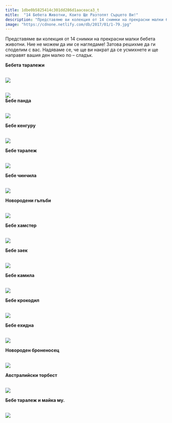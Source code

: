 ```yaml
---
title: 1dbe0b5825414c301dd286d1aaceaca3_t
mitle:  "14 Бебета Животни, Които Ще Разтопят Сърцето Ви!"
description: "Представяме ви колекция от 14 снимки на прекрасни малки бебета животни. Ние не можем да им се нагледаме! Затова решихме да ги споделим с вас. Надяваме се, че ще ви накр"
image: "https://cdnone.netlify.com/db/2017/01/1-79.jpg"
---
```


 <p>Представяме ви колекция от 14 снимки на прекрасни малки бебета животни. Ние не можем да им се нагледаме! Затова решихме да ги споделим с вас. Надяваме се, че ще ви накрат да се усмихнете и ще направят вашия ден малко по – сладък.</p>      <p><strong>Бебета таралежи</strong></p> <p> <br/><img src="https://cdnone.netlify.com/db/2017/01/1-79.jpg"/><br/></p>  <p> <br/><img src="https://cdnone.netlify.com/db/2017/01/2-75.jpg"/><br/> <strong>Бебе панда</strong></p>      <p> <br/><img src="https://cdnone.netlify.com/db/2017/01/3-75.jpg"/><br/></p>  <p><strong>Бебе кенгуру</strong></p> <p> <br/><img src="https://cdnone.netlify.com/db/2017/01/4-73.jpg"/><br/></p> <p><strong>Бебе таралеж</strong></p>      <p> <br/><img src="https://cdnone.netlify.com/db/2017/01/5-71.jpg"/><br/></p>  <p><strong>Бебе чинчила</strong></p> <p> <br/><img src="https://cdnone.netlify.com/db/2017/01/6-67.jpg"/><br/></p> <p><strong>Новородени гълъби</strong></p> <p> <br/><img src="https://cdnone.netlify.com/db/2017/01/7-67.jpg"/><br/></p> <p><strong>Бебе хамстер</strong></p>      <p> <br/><img src="https://cdnone.netlify.com/db/2017/01/8-60.jpg"/><br/></p>  <p><strong>Бебе заек</strong></p> <p> <br/><img src="https://cdnone.netlify.com/db/2017/01/9-56.jpg"/><br/></p> <p><strong>Бебе камила</strong></p>      <p> <br/><img src="https://cdnone.netlify.com/db/2017/01/10-56.jpg"/><br/></p>  <p><strong>Бебе крокодил</strong></p> <p> <br/><img src="https://cdnone.netlify.com/db/2017/01/11-46.jpg"/><br/></p> <p><strong>Бебе ехидна</strong></p> <p> <br/><img src="https://cdnone.netlify.com/db/2017/01/12-42.jpg"/><br/></p> <p><strong>Новороден броненосец</strong></p> <p> <br/><img src="https://cdnone.netlify.com/db/2017/01/13-40.jpg"/><br/></p> <p><strong>Австралийски торбест</strong></p> <p> <br/><img src="https://cdnone.netlify.com/db/2017/01/14-37.jpg"/><br/></p>  <p><strong>Бебе таралеж и майка му. </strong></p> <p> <br/><img src="https://cdnone.netlify.com/db/2017/01/15-37.jpg"/><br/></p>       